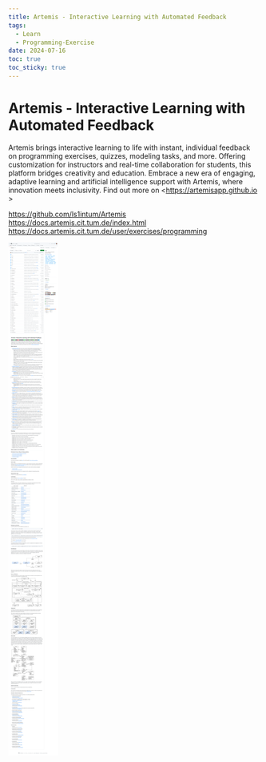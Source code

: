 ```yaml
---
title: Artemis - Interactive Learning with Automated Feedback
tags:
  - Learn
  - Programming-Exercise
date: 2024-07-16
toc: true
toc_sticky: true
---
```


# Artemis - Interactive Learning with Automated Feedback

Artemis brings interactive learning to life with instant, individual feedback on programming exercises, quizzes, modeling tasks, and more. Offering customization for instructors and real-time collaboration for students, this platform bridges creativity and education. Embrace a new era of engaging, adaptive learning and artificial intelligence support with Artemis, where innovation meets inclusivity. Find out more on <https://artemisapp.github.io >

<https://github.com/ls1intum/Artemis>
<https://docs.artemis.cit.tum.de/index.html>
<https://docs.artemis.cit.tum.de/user/exercises/programming>


![](../_asset/2024-01-18-Artemis_image_1.png)